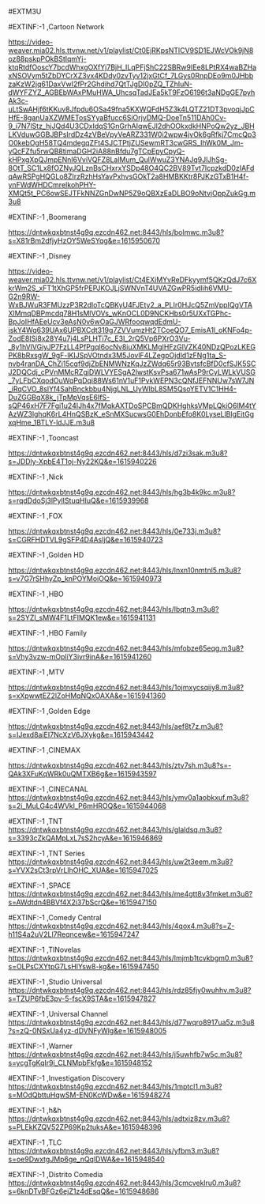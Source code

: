 
#EXTM3U

#EXTINF:-1 ,Cartoon Network

https://video-weaver.mia02.hls.ttvnw.net/v1/playlist/Ct0EjRKpsNTlCV9SD1EJWcVOk9jN8oz88pskpPOkBStIqmYj-ktqRtdfOoscY7bcdWhxgOXfYj7BjH_ILqPFjShC22SBRw9IEe8LPtRX4waBZHaxNSOVym5tZbDYCrXZ3vx4KDdy0zvTyv12jxGtCf_7LGys0RnpDEo9m0JHbbzaKzW2jq61DaxVwI2fPr2Ghdihd7QtTJgDI0pZQ_TZhIuN-dWYFZYZ_AGBEbWAxPMuHWA_UhcsqTadJEa5kT9FzO6196t3aNDgGE7pyhAk3c-uLtSwAHjf6tKKuv8Jfpdu6OSa49fna5KXWQFdH5Z3k4LQTZ21DT3pvoqjJpCHfE-8ganUaXZWMETosSYyaBfucc6SiOrjvDMQ-DoeTn511DAh0Cv-9_i7N7lStz_hjJQd4U3CDxIdqS1GnGrhAIqwEJl2dhOOkxdkHNPoQw2yz_JBHLKVduwGGBJBPsIrdDz4zVBeVpyVeARZ331W0i2wpw4jvOk6gRfkj7CmcQp3O0kebOgH58TQ4mdegqZFt4SJCTPtjZUSewmRT3cwGRS_IhWk0M_Jm-yQcFZfu5rwQB8timaDGH2iA88nBfdu7gTCpEpyCpyQ-kHPxgXpQJmpENnl6VviVQFZ8LalMum_QulWwuZ3YNAJq9JlJhSg-8OtT_SC1Lx8fOZNyJQLznBsCHxrxYSDp48O4QC2BV89Tvt7lcpzkdD0zIAFdqAwRSPgHQGLo8ZIrzRzhHsYavPxhvsGOkT2a8HMBKKtr8PJKzGTxB1H4f-ynFWdWHDCmreIkohPHY-XMQt5t_PC6owSEJTFkNNZGnDwNP5Z9oQBXzEaDLBO9oNtvjOppZukGg.m3u8

#EXTINF:-1 ,Boomerang

https://dntwkqxbtnst4g9q.ezcdn462.net:8443/hls/bolmwc.m3u8?s=X81rBm2dfjyHzOY5WeSYqg&e=1615950670


#EXTINF:-1 ,Disney

https://video-weaver.mia02.hls.ttvnw.net/v1/playlist/Ct4EXiMYvReDFkyymf5QKzQdJ7c6XkrWm2S_xFT1tXhGP5frPEPJKOJLjSWNVnT4UVAZGwPR5idIih6VMU-G2n9RW-WxBJWuR3FMUzzP3R2dloTcQBKyU4FJEty2_a_PLIr0HJcQ5ZmVppIQgVTAXlMmqDBPmcdq78H1sMlVOVs_wKnOCL0D9NCKHbs0r5UXxTGPhc-BpJoIHfAEeUcv3eAsN0v6wOaGJWRfooqwqdEdmU-iskY4Wq639UAx6UPBXCdt319g7ZVVumzHt2TCoeQO7_EmisA1l_oKNFo4p-ZodE8ISi8x28Y4u7j4LsPLHTi7c_E3I_2rQ5Vp6PXrO3Vu-_8y1hVlVGiyJP7FzLL4PfPgql6ocNv8iuXMKLMgIHFzGlVZK40NDzQPozLKEGPK8bRxsgW_9gF-lKIJSpVOtndx3M5JovlF4LZegpOjdld1zFNg1ta_S-nvb4ranDA_ChZi15cqf9djZbENMWNzKqJzZWdq65r93BvtsfcBfD0cfSJK5SCJ2DQCdj_cPVnMMcRZgjDWLVYESgA2lwstKsvPsa671wAsP9rCyLWLkVUSG_7yLFbCXqodOuWqPqDqi88Ws61nV1uF1PvkWEPN3cQNfJEFNNUw7sW7JN_iRqCVO_8slYf4SahBnckbbu4NjgLNL_UyWlbL8SM5QsoYETV1C1HH4-DuZGGBqX8k_jTpMpVqsE6IfS-sQP46xH7F7Fgi1u24IJh4x7fMqkAXTDoSPCBmQDKHghksVMpLQkiO6lM4tYAzWZ3lghqK6rL4HnQSBzK_eSnMXSucwsG0EhDonbEfo8K0LyseLlBlgEitGgxqHme_1BTLY-ldJJE.m3u8

#EXTINF:-1 ,Tooncast

https://dntwkqxbtnst4g9q.ezcdn462.net:8443/hls/d7zi3sak.m3u8?s=JDDly-XpbE4T1oj-Ny22KQ&e=1615940226

#EXTINF:-1 ,Nick

https://dntwkqxbtnst4g9q.ezcdn462.net:8443/hls/hg3b4k9kc.m3u8?s=rqdDdoSj3lPylIStuqHIuQ&e=1615939968

#EXTINF:-1 ,FOX

https://dntwkqxbtnst4g9q.ezcdn462.net:8443/hls/0e733j.m3u8?s=CGRFHDTVL9gSFP4D4AsljQ&e=1615940723

#EXTINF:-1 ,Golden HD

https://dntwkqxbtnst4g9q.ezcdn462.net:8443/hls/lnxn10nmtnl5.m3u8?s=v7G7rSHhyZp_knPOYMoiOQ&e=1615940973


#EXTINF:-1 ,HBO

https://dntwkqxbtnst4g9q.ezcdn462.net:8443/hls/lbqtn3.m3u8?s=2SYZI_sMW4F1LtFIMQK1ew&e=1615941131


#EXTINF:-1 ,HBO Family

https://dntwkqxbtnst4g9q.ezcdn462.net:8443/hls/mfobze65eqg.m3u8?s=Vhy3vzw-mOpliY3ivr9inA&e=1615941260


#EXTINF:-1 ,MTV

https://dntwkqxbtnst4g9q.ezcdn462.net:8443/hls/1ojmxycsqiiy8.m3u8?s=xXpwwtEZ2lZoHMqNQxOAXA&e=1615941360

#EXTINF:-1 ,Golden Edge

https://dntwkqxbtnst4g9q.ezcdn462.net:8443/hls/aef8t7z.m3u8?s=IJexd8aiEI7NcXzV6JXykg&e=1615943442

#EXTINF:-1 ,CINEMAX

https://dntwkqxbtnst4g9q.ezcdn462.net:8443/hls/ztv7sh.m3u8?s=-QAk3XFuKqWRk0uQMTXB6g&e=1615943597

#EXTINF:-1 ,CINECANAL
https://dntwkqxbtnst4g9q.ezcdn462.net:8443/hls/ymv0a1aobkxuf.m3u8?s=2i_MuLG4c4WVkl_P6mHROQ&e=1615944068

#EXTINF:-1 ,TNT
https://dntwkqxbtnst4g9q.ezcdn462.net:8443/hls/glaldsq.m3u8?s=3393cZkQAMpLxL7sS2hcyA&e=1615946869

#EXTINF:-1 ,TNT Series
https://dntwkqxbtnst4g9q.ezcdn462.net:8443/hls/uw2t3eem.m3u8?s=YVX2sCt3rpVrLlhOHC_XUA&e=1615947025

#EXTINF:-1 ,SPACE
https://dntwkqxbtnst4g9q.ezcdn462.net:8443/hls/me4gtt8v3fmket.m3u8?s=AWdtdn4BBVf4X2i37bScrQ&e=1615947150

#EXTINF:-1 ,Comedy Central
https://dntwkqxbtnst4g9q.ezcdn462.net:8443/hls/4qox4.m3u8?s=Z-h11S4a2uV2Ll7Reqncew&e=1615947247

#EXTINF:-1 ,TlNovelas
https://dntwkqxbtnst4g9q.ezcdn462.net:8443/hls/lmjmb1tcvkbgm0.m3u8?s=OLPsCXYtpG7LsHlYsw8-kg&e=1615947450

#EXTINF:-1 ,Studio Universal
https://dntwkqxbtnst4g9q.ezcdn462.net:8443/hls/rdz85fjy0wuhhv.m3u8?s=TZUP6fbE3pv-5-fscX9STA&e=1615947827

#EXTINF:-1 ,Universal Channel
https://dntwkqxbtnst4g9q.ezcdn462.net:8443/hls/d77wqro8917ua5z.m3u8?s=zQ-0NSxUa4yz-dDVNFyWlg&e=1615948005

#EXTINF:-1 ,Warner
https://dntwkqxbtnst4g9q.ezcdn462.net:8443/hls/j5uwhfb7w5c.m3u8?s=ycgTgKqIr9i_CLNMpbFkfg&e=1615948152

#EXTINF:-1 ,Investigation Discovery
https://dntwkqxbtnst4g9q.ezcdn462.net:8443/hls/1mptcl1.m3u8?s=MOdQbttuHqwSM-EN0KcWDw&e=1615948274

#EXTINF:-1 ,h&h
https://dntwkqxbtnst4g9q.ezcdn462.net:8443/hls/adtxiz8zv.m3u8?s=PLEkKZQV52ZP69Kp2tuksA&e=1615948396

#EXTINF:-1 ,TLC
https://dntwkqxbtnst4g9q.ezcdn462.net:8443/hls/yfbm3.m3u8?s=oe9DwxtgJMp6ge_nQqlDWA&e=1615948540

#EXTINF:-1 ,Distrito Comedia
https://dntwkqxbtnst4g9q.ezcdn462.net:8443/hls/3cmcveklru0.m3u8?s=6knDTvBFGz6ejZ1z4dEsqQ&e=1615948686

